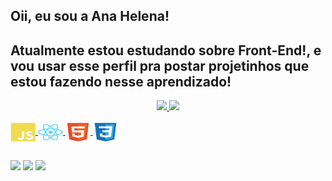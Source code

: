 ## Oii, eu sou a Ana Helena!
## Atualmente estou estudando sobre Front-End!, e vou usar esse perfil pra postar projetinhos que estou fazendo nesse aprendizado!

<div align="center">
  <a href="https://github.com/anahelenateodoro">
  <img height="150em" src="https://github-readme-stats.vercel.app/api?username=anahelenateodoro&show_icons=true&theme=vue&include_all_commits=true&count_private=true"/>
  <img height="150em" src="https://github-readme-stats.vercel.app/api/top-langs/?username=anahelenateodoro&layout=compact&langs_count=7&theme=vue"/>
</div>
  
<div style="display: inline_block"><br>
  <img align="center" alt="ana-Js" height="30" width="40" src="https://raw.githubusercontent.com/devicons/devicon/master/icons/javascript/javascript-plain.svg">
  <img align="center" alt="ana-React" height="30" width="40" src="https://raw.githubusercontent.com/devicons/devicon/master/icons/react/react-original.svg">
  <img align="center" alt="ana-HTML" height="30" width="40" src="https://raw.githubusercontent.com/devicons/devicon/master/icons/html5/html5-original.svg">
  <img align="center" alt="ana-CSS" height="30" width="40" src="https://raw.githubusercontent.com/devicons/devicon/master/icons/css3/css3-original.svg">
</div>
  
 ##
 
<div> 
  <a href="https://www.instagram.com/annaftx_/" target="_blank"><img src="https://img.shields.io/badge/-Instagram-%23E4405F?style=for-the-badge&logo=instagram&logoColor=white" target="_blank"></a>
  <a href="https://www.linkedin.com/in/ana-helena-teodoro-b590831b4/" target="_blank"><img src="https://img.shields.io/badge/-LinkedIn-%230077B5?style=for-the-badge&logo=linkedin&logoColor=white" target="_blank"></a> 
   <a href = "mailto:anahelenafaustinoteodoro@gmail.com"><img src="https://img.shields.io/badge/-Gmail-%23333?style=for-the-badge&logo=gmail&logoColor=white" target="_blank"></a>
